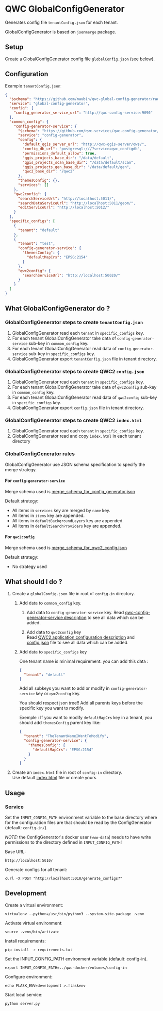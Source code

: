 QWC GlobalConfigGenerator
====================

Generates config file `tenantConfig.json` for each tenant.

GlobalConfigGenerator is based on `jsonmerge` package.


Setup
-----

Create a GlobalConfigGenerator config file `globalConfig.json` (see below).


Configuration
-------------

Example `tenantConfig.json`:
```json
{
  "$schema": "https://github.com/naub1n/qwc-global-config-generator/raw/master/schemas/qwc-global-config-generator.json",
  "service": "global-config-generator",
  "config": {
    "config_generator_service_url": "http://qwc-config-service:9090"
  },
  "common_config": {
    "config-generator-service": {
      "$schema": "https://github.com/qwc-services/qwc-config-generator/raw/master/schemas/qwc-config-generator.json",
      "service": "config-generator",
      "config": {
        "default_qgis_server_url": "http://qwc-qgis-server/ows/",
        "config_db_url": "postgresql:///?service=qwc_configdb",
        "permissions_default_allow": true,
        "qgis_projects_base_dir": "/data/default",
        "qgis_projects_scan_base_dir": "/data/default/scan",
        "qgis_projects_gen_base_dir": "/data/default/gen",
        "qwc2_base_dir": "/qwc2"
      },
      "themesConfig": {},
      "services": []
    },
    "qwc2config": {
      "searchServiceUrl": "http://localhost:5011/",
      "searchDataServiceUrl": "http://localhost:5011/geom/",
      "editServiceUrl": "http://localhost:5012/"
    }
  },
  "specific_configs": [
    {
      "tenant": "default"
    },
    {
      "tenant": "test",
      "config-generator-service": {
        "themesConfig": {
          "defaultMapCrs": "EPSG:2154"
        }
      },
      "qwc2config": {
        "searchServiceUrl": "http://localhost:50020/"
      }
    }
  ]
}
```
What GlobalConfigGenerator do ?
-----

### GlobalConfigGenerator steps to create `tenantConfig.json`
1. GlobalConfigGenerator read each `tenant` in `specific_configs` key.
2. For each tenant GlobalConfigGenerator take data of `config-generator-service` sub-key in `common_config` key.
3. For each tenant GlobalConfigGenerator read data of `config-generator-service` sub-key in `specific_configs` key.
4. GlobalConfigGenerator export `tenantConfig.json` file in tenant directory.

### GlobalConfigGenerator steps to create QWC2 `config.json`
1. GlobalConfigGenerator read each `tenant` in `specific_configs` key.
2. For each tenant GlobalConfigGenerator take data of `qwc2config` sub-key in `common_config` key.
3. For each tenant GlobalConfigGenerator read data of `qwc2config` sub-key in `specific_configs` key.
4. GlobalConfigGenerator export `config.json` file in tenant directory.

### GlobalConfigGenerator steps to create QWC2 `index.html`
1. GlobalConfigGenerator read each `tenant` in `specific_configs` key. 
2. GlobalConfigGenerator read and copy `index.html` in each tenant directory

### GlobalConfigGenerator rules
GlobalConfigGenerator use JSON schema specification to specify the merge strategy.

#### For `config-generator-service`
Merge schema used is [merge_schema_for_config_generator.json](schemas/merge_schema_for_config_generator.json)

Default strategy:
* All items in `services` key are merged by `name` key.
* All items in `items` key are appended.
* All items in `defaultBackgroundLayers` key are appended.
* All items in `defaultSearchProviders` key are appended.

#### For `qwc2config`
Merge schema used is [merge_schema_for_qwc2_config.json](schemas/merge_schema_for_qwc2_config.json)

Default strategy:
* No strategy used

What should I do ?
-----
1. Create a `globalConfig.json` file in root of `config-in` directory.
   1. Add data to `common_config` key. 
      1. Add data to `config-generator-service` key.
Read [qwc-config-generator-service description](https://github.com/qwc-services/qwc-config-generator/blob/master/README.md) to see all data which can be added.

      2. Add data to `qwc2config` key
</br>Read [QWC2 application configuration description](https://github.com/qgis/qwc2-demo-app/blob/master/doc/src/qwc_configuration.md#application-configuration-the-configjson-and-jsappconfigjs-files) and [config.json](https://github.com/qwc-services/qwc-docker/blob/master/volumes/config-in/default/config.json) file to see all data which can be added.

   2. Add data to `specific_configs` key

        One tenant name is minimal requirement. you can add this data :
        ```json
        {
          "tenant": "default"
        }
        ```
        Add all subkeys you want to add or modify in `config-generator-service` key or `qwc2config` key.
        
        You should respect json tree!! Add all parents keys before the specific key you want to modify.
        
        Exemple : If you want to modify `defaultMapCrs` key in a tenant, you should add `themesConfig` parent key like:
        ```json
        {
          "tenant": "TheTenantNameIWantToModify",
          "config-generator-service": {
            "themesConfig": {
              "defaultMapCrs": "EPSG:2154"
            }
          }
        }
        ```
2. Create an `index.html` file in root of `config-in` directory.
</br>Use default [index.html](https://github.com/qwc-services/qwc-docker/blob/master/volumes/config-in/default/index.html) file or create yours.


Usage
-----

### Service

Set the `INPUT_CONFIG_PATH` environment variable to the base directory where for the configuration files are that should be read by the ConfigGenerator (default: `config-in/`).

*NOTE:* the ConfigGenerator's docker user (`www-data`) needs to have write permissions to the directory defined in `INPUT_CONFIG_PATH`!

Base URL:

    http://localhost:5010/

Generate configs for all tenant:

    curl -X POST "http://localhost:5010/generate_configs?"



Development
-----------

Create a virtual environment:

    virtualenv --python=/usr/bin/python3 --system-site-package .venv

Activate virtual environment:

    source .venv/bin/activate

Install requirements:

    pip install -r requirements.txt

Set the INPUT_CONFIG_PATH environment variable (default: config-in).

    export INPUT_CONFIG_PATH=../qwc-docker/volumes/config-in

Configure environment:

    echo FLASK_ENV=development >.flaskenv

Start local service:

    python server.py

